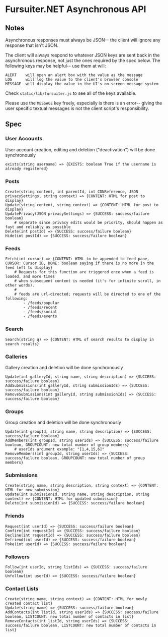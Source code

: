 # Fursuiter.NET Asynchronous API

## Notes

Asynchronous responses must always be JSON-- the client will ignore any
response that isn't JSON.

The client will always respond to whatever JSON keys are sent back in the
asynchronous response, not just the ones required by the spec below. The
following keys may be helpful-- use them at will:

    ALERT    will open an alert box with the value as the message
    LOG      will log the value to the client's browser console
    MESSAGE  will display the value in the UI's on-screen message system

Check `static/lib/fursuiter.js` to see all of the keys available.

Please use the `MESSAGE` key freely, especially is there is an error--
giving the user specific textual messages is not the client script's
responsibility.

## Spec

### User Accounts
User account creation, editing and deletion ("deactivation") will be done synchronously

	exists(string username) => {EXISTS: boolean True if the username is already registered}

### Posts
	Create(string content, int parentId, int CDNReference, JSON privacySettings, string context) => {CONTENT: HTML for post to display}
	Update(string content, string context) => {CONTENT: HTML for post to display}
	UpdatePrivacy(JSON privacySettings) => {SUCCESS: success/failure boolean}
		# separate since privacy edits would be priority, should happen as fast and reliably as possible
	Delete(int postId) => {SUCCESS: success/failure boolean}
	Hide(int postId) => {SUCCESS: success/failure boolean}

### Feeds
	Fetch(int cursor) => {CONTENT: HTML to be appended to feed pane, CURSOR: Cursor ID, DONE: boolean saying if there is no more in the feed left to display}
		# Requests for this function are triggered once when a feed is loaded, and more times
		# when subsequent content is needed (it's for infinite scroll, in other words).
		#
		# feeds are url-directed; requests will be directed to one of the following:
			- /feeds/popular
			- /feeds/recent
			- /feeds/social
			- /feeds/events

### Search
	Search(string q) => {CONTENT: HTML of search results to display in search results}

### Galleries
Gallery creation and deletion will be done synchronously

	Update(int galleryId, string name, string description) => {SUCCESS: success/failure boolean}
	AddSubmissions(int galleryId, string submissionIds) => {SUCCESS: success/failure boolean}
	RemoveSubmissions(int galleryId, string submissionIds) => {SUCCESS: success/failure boolean}

### Groups
Group creation and deletion will be done synchronously

	Update(int groupId, string name, string description) => {SUCCESS: success/failure boolean}
	AddMembers(int groupId, string userIds) => {SUCCESS: success/failure boolean, GROUPCOUNT: new total number of group members}
		# userIds argument example: "[1,4,15,6]"
	RemoveMembers(int groupId, string userIds) => {SUCCESS: success/failure boolean, GROUPCOUNT: new total number of group members}

### Submissions
	Create(string name, string description, string context) => {CONTENT: HTML for new submission}
	Update(int submissionId, string name, string description, string context) => {CONTENT: HTML for updated submission}
	Delete(int submissionId) => {SUCCESS: success/failure boolean}

### Friends
	Request(int userId) => {SUCCESS: success/failure boolean}
	Confirm(int requestId) => {SUCCESS: success/failure boolean}
	Decline(int requestId) => {SUCCESS: success/failure boolean}
	Defriend(int userId) => {SUCCESS: success/failure boolean}
	Poke(int userId) => {SUCCESS: success/failure boolean}

### Followers
	Follow(int userId, string listIds) => {SUCCESS: success/failure boolean}
	Unfollow(int userId) => {SUCCESS: success/failure boolean}

### Contact Lists
	Create(string name, string context) => {CONTENT: HTML for newly created contact list}
	Update(string name) => {SUCCESS: success/failure boolean}
	AddContacts(int listId, string userIds) => {SUCCESS: success/failure boolean, LISTCOUNT: new total number of contacts in list}
	RemoveContacts(int listId, string userIds) => {SUCCESS: success/failure boolean, LISTCOUNT: new total number of contacts in list}
